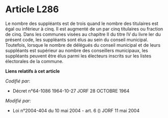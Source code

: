 # Article L286

Le nombre des suppléants est de trois quand le nombre des titulaires est égal ou inférieur à cinq. Il est augmenté de un par
cinq titulaires ou fraction de cinq. Dans les communes visées au chapitre II du titre IV du livre Ier du présent code, les
suppléants sont élus au sein du conseil municipal. Toutefois, lorsque le nombre de délégués du conseil municipal et de leurs
suppléants est supérieur au nombre des conseillers municipaux, les suppléants peuvent être élus parmi les électeurs inscrits
sur les listes électorales de la commune.

**Liens relatifs à cet article**

_Codifié par_:

  - Décret n°64-1086 1964-10-27 JORF 28 OCTOBRE 1964

_Modifié par_:

  - Loi n°2004-404 du 10 mai 2004 - art. 6 () JORF 11 mai 2004
